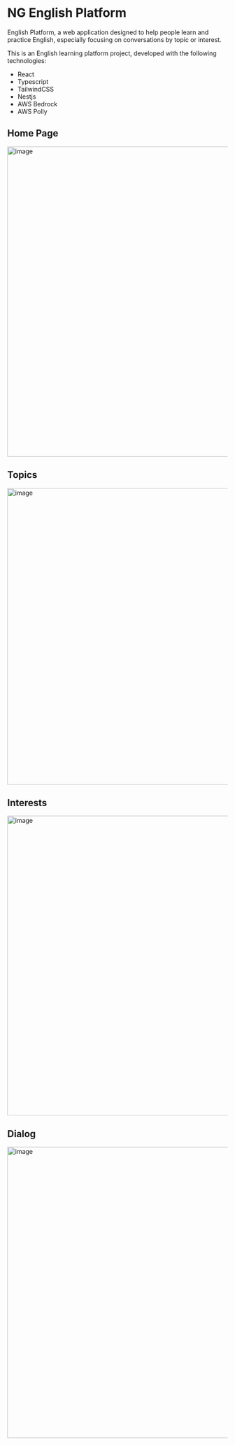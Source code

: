 # NG English Platform
English Platform, a web application designed to help people learn and practice English, especially focusing on conversations by topic or interest.

This is an English learning platform project, developed with the following technologies:
- React
- Typescript
- TailwindCSS
- Nestjs
- AWS Bedrock
- AWS Polly

## Home Page
<img width="1419" height="709" alt="image" src="https://github.com/user-attachments/assets/19462db6-8f39-40e7-81d8-e03a0096aba7" />

## Topics
<img width="1424" height="678" alt="image" src="https://github.com/user-attachments/assets/694f5231-5709-4ca2-9eb7-5cdf4362bd98" />

## Interests
<img width="1423" height="685" alt="image" src="https://github.com/user-attachments/assets/d7a59b42-dcd1-4b2f-a69b-9a592b25def7" />

## Dialog
<img width="1429" height="666" alt="image" src="https://github.com/user-attachments/assets/cbc2c051-39f9-4eda-8db9-004483a88af4" />






